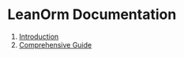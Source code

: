 # LeanOrm Documentation

1. [Introduction](./indtroduction.md)
2. [Comprehensive Guide](./getting-started.md)
